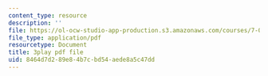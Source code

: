 ```yaml
---
content_type: resource
description: ''
file: https://ol-ocw-studio-app-production.s3.amazonaws.com/courses/7-05-general-biochemistry-spring-2020/8464d7d289e84b7cbd54aede8a5c47dd_Z2ScgFh81Dc.pdf
file_type: application/pdf
resourcetype: Document
title: 3play pdf file
uid: 8464d7d2-89e8-4b7c-bd54-aede8a5c47dd
---
```

